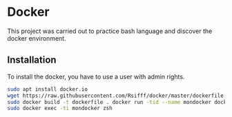 # Docker

This project was carried out to practice bash language and discover the docker environment.

## Installation

To install the docker, you have to use a user with admin rights.

```bash
sudo apt install docker.io 
wget https://raw.githubusercontent.com/Rsifff/docker/master/dockerfile 
sudo docker build -t dockerfile . docker run -tid --name mondocker dockerfile:latest 
sudo docker exec -ti mondocker zsh
```
```
